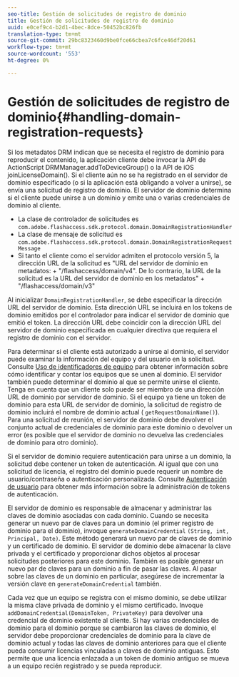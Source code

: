```yaml
---
seo-title: Gestión de solicitudes de registro de dominio
title: Gestión de solicitudes de registro de dominio
uuid: e0cef9c4-b2d1-4bec-8dce-50452bc826fb
translation-type: tm+mt
source-git-commit: 29bc8323460d9be0fce66cbea7c6fce46df20d61
workflow-type: tm+mt
source-wordcount: '553'
ht-degree: 0%

---
```



# Gestión de solicitudes de registro de dominio{#handling-domain-registration-requests}

Si los metadatos DRM indican que se necesita el registro de dominio para reproducir el contenido, la aplicación cliente debe invocar la API de ActionScript DRMManager.addToDeviceGroup() o la API de iOS joinLicenseDomain(). Si el cliente aún no se ha registrado en el servidor de dominio especificado (o si la aplicación está obligando a volver a unirse), se envía una solicitud de registro de dominio. El servidor de dominio determina si el cliente puede unirse a un dominio y emite una o varias credenciales de dominio al cliente.

* La clase de controlador de solicitudes es `com.adobe.flashaccess.sdk.protocol.domain.DomainRegistrationHandler`
* La clase de mensaje de solicitud es `com.adobe.flashaccess.sdk.protocol.domain.DomainRegistrationRequestMessage`
* Si tanto el cliente como el servidor admiten el protocolo versión 5, la dirección URL de la solicitud es &quot;URL del servidor de dominio en metadatos: + &quot;/flashaccess/domain/v4&quot;. De lo contrario, la URL de la solicitud es la URL del servidor de dominio en los metadatos&quot; + &quot;/flashaccess/domain/v3&quot;

Al inicializar `DomainRegistrationHandler`, se debe especificar la dirección URL del servidor de dominio. Esta dirección URL se incluirá en los tokens de dominio emitidos por el controlador para indicar el servidor de dominio que emitió el token. La dirección URL debe coincidir con la dirección URL del servidor de dominio especificada en cualquier directiva que requiera el registro de dominio con el servidor.

Para determinar si el cliente está autorizado a unirse al dominio, el servidor puede examinar la información del equipo y del usuario en la solicitud. Consulte [Uso de identificadores de equipo](../../aaxs-protecting-content/content-implementing-the-license-server/content-processing-aaxs-requests/content-using-machine-ids.md) para obtener información sobre cómo identificar y contar los equipos que se unen al dominio. El servidor también puede determinar el dominio al que se permite unirse el cliente. Tenga en cuenta que un cliente solo puede ser miembro de una dirección URL de dominio por servidor de dominio. Si el equipo ya tiene un token de dominio para esta URL de servidor de dominio, la solicitud de registro de dominio incluirá el nombre de dominio actual ( `getRequestDomainName()`). Para una solicitud de reunión, el servidor de dominio debe devolver el conjunto actual de credenciales de dominio para este dominio o devolver un error (es posible que el servidor de dominio no devuelva las credenciales de dominio para otro dominio).

Si el servidor de dominio requiere autenticación para unirse a un dominio, la solicitud debe contener un token de autenticación. Al igual que con una solicitud de licencia, el registro del dominio puede requerir un nombre de usuario/contraseña o autenticación personalizada. Consulte [Autenticación de usuario](../../aaxs-protecting-content/content-introduction/content-usage-rules/content-authentication/content-user-authentication.md) para obtener más información sobre la administración de tokens de autenticación.

El servidor de dominio es responsable de almacenar y administrar las claves de dominio asociadas con cada dominio. Cuando se necesita generar un nuevo par de claves para un dominio (el primer registro de dominio para el dominio), invoque `generateDomainCredential` `(String, int, Principal, Date)`. Este método generará un nuevo par de claves de dominio y un certificado de dominio. El servidor de dominio debe almacenar la clave privada y el certificado y proporcionar dichos objetos al procesar solicitudes posteriores para este dominio. También es posible generar un nuevo par de claves para un dominio a fin de pasar las claves. Al pasar sobre las claves de un dominio en particular, asegúrese de incrementar la versión clave en `generateDomainCredential` también.

Cada vez que un equipo se registra con el mismo dominio, se debe utilizar la misma clave privada de dominio y el mismo certificado. Invoque `addDomainCredential(DomainToken, PrivateKey)` para devolver una credencial de dominio existente al cliente. Si hay varias credenciales de dominio para el dominio porque se cambiaron las claves de dominio, el servidor debe proporcionar credenciales de dominio para la clave de dominio actual y todas las claves de dominio anteriores para que el cliente pueda consumir licencias vinculadas a claves de dominio antiguas. Esto permite que una licencia enlazada a un token de dominio antiguo se mueva a un equipo recién registrado y se pueda reproducir.
